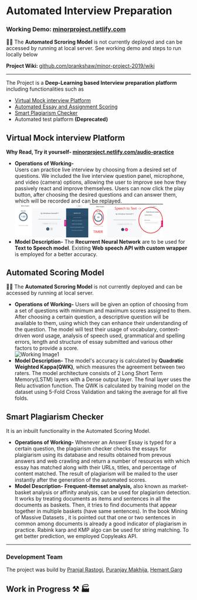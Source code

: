 # Automated Interview Preparation
### Working Demo: <a href="https://minorproject.netlify.com/">minorproject.netlify.com</a> 

🌟🌟 The <b>Automated Scroring Model</b>  is not currently deployed and can be accessed by running at local server. See working demo and steps to run locally below 

<b> Project Wiki: </b> <a href="https://github.com/prankshaw/minor-project-2019/wiki">github.com/prankshaw/minor-project-2019/wiki</a>
<hr>
The Project is a <b>Deep-Learning based Interview preparation platform</b> including functionalities such as 
<ul>
  <li> <a href="#virtual-mock-interview-platform">Virtual Mock interview Platform</a> </li>
  <li> <a href="#automated-scoring-model">Automated Essay and Assignment Scoring</a></li>
  <li> <a href="#smart-plagiarism-checker">Smart Plagiarism Checker</a> </li> 
  <li> Automated test platform <b>(Deprecated)</b></li>
</ul>

## Virtual Mock interview Platform
<b> Why Read, Try it yourself- <a href="https://minorproject.netlify.com/audio-practice">minorproject.netlify.com/audio-practice</a></b>
<ul>
  <li><b>Operations of Working-</b></li> Users can practice live interview by choosing from a desired set of questions. We included the live interview question panel, microphone, and video (camera) options, allowing the user to improve see how they passively react and improve themselves. Users can now click the play button, after choosing the desired questions and can answer them, which will be recorded and can be replayed. 

<img src="readimg/virtualinterviewworking1.jpg" width="200" alt="Working Image1">
<img src="readimg/virtualinterviewworking2.jpg" width="200" alt="Working Image2">

<li><b>Model Description-</b> The <b>Recurrent Neural Network</b> are to be used for <b>Text to Speech model</b>. Existing <b>Web speech API with custom wrapper</b> is employed for a better accuracy.</li>
</ul>

## Automated Scoring Model
🌟🌟 The <b>Automated Scroring Model</b>  is not currently deployed and can be accessed by running at local server.
<ul>
<li><b>Operations of Working-</b> Users will be given an option of choosing from a set of questions with minimum and maximum scores assigned to them. After choosing a certain question, a descriptive question will be available to them, using which they can enhance their understanding of the question. The model will test their usage of vocabulary, context-driven word usage, analysis of speech used, grammatical and spelling errors, length and structure of essay submitted and various other factors to provide a score.</li>

<img src="readimg/Automatedscoring.gif" alt="Working Image1">  

<li><b>Model Description-</b>  The model's accuracy is calculated by <b>Quadratic Weighted Kappa(QWK)</b>, which measures the agreement between two raters. The model architecture consists of 2 Long Short Term Memory(LSTM) layers with a Dense output layer. The final layer uses the Relu activation function. The QWK is calculated by training model on the dataset using 5-Fold Cross Validation and taking the average for all five folds.</li>
</ul>  
  
## Smart Plagiarism Checker
It is an inbuilt functionality in the Automated Scoring Model. 
<ul>
<li><b>Operations of Working-</b> Whenever an Answer Essay is typed for a certain question, the plagiarism checker checks the essays for plaigiarism using its database and results obtained from prevous answers and web crawling and return a number of resources with which essay has matched along with their URLs, titles, and percentage of content matched. The result of plagiarism will be mailed to the user instantly after the generation of the automated scores. </li>
<li><b>Model Description-</b> <b>Frequent-itemset analysis,</b> also known as market-basket analysis or affinity analysis, can be used for plagiarism detection. It works by treating documents as items and sentences in all the documents as baskets. Then, it tries to find documents that appear together in multiple baskets (have same sentences). In the book Mining of Massive Datasets , it is pointed out that one or two sentences in common among documents is already a good indicator of plagiarism in practice. Rabink karp and KMP algo can be used for string matching. To get better prediction, we employed Copyleaks API.</li>
</ul>  
<hr>

### Development Team
The project was build by <a href="https://github.com/prankshaw">Pranjal Rastogi</a>, <a href="https://github.com/Puranjay25">Puranjay Makhija</a>, <a href="https://github.com/hemant-garg">Hemant Garg</a>

<!--
### If you want to visit the working functionalities without signing in, visit from here: 
<strong> Live Interview Practice : <a href="https://minorproject.netlify.com/audio-practice">minorproject.netlify.com/audio-practice</a></strong>  
<strong> Essay Writing with Automated scoring and Plagiarism Checker: <a href="https://minorproject.netlify.com/audio-practice">minorproject.netlify.com/audio-practice</a></strong>  
<hr>
<li><b>Read more about the project here: </b>
  <a href="https://prankshaw.github.io/minor-project-2019/">prankshaw.github.io/minor-project-2019</a></li>
<li><b> Project Wiki: </b>
  <a href="https://github.com/prankshaw/minor-project-2019/wiki">github.com/prankshaw/minor-project-2019/wiki</a></li>
<br>
## Important Links
<li> Automated Scoring- https://automatedscoring.herokuapp.com/  </li>
<li> Landing Page- https://minorproject.netlify.com </li>
-->  
## Work in Progress ⚒ 🏭
